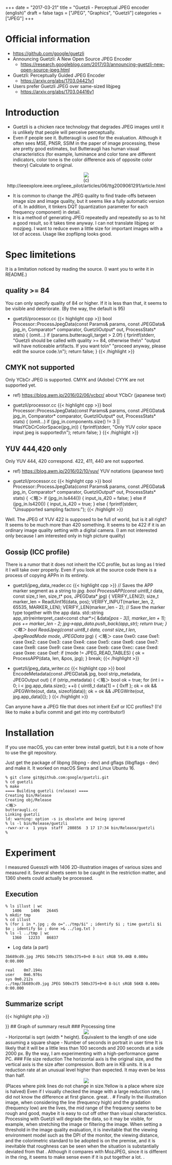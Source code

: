 +++
date = "2017-03-21"
title = "Guetzli - Perceptual JPEG encoder (english)"
draft = false
tags = ["JPEG", "Graphics", "Guetzli"]
categories = ["JPEG"]
+++

# Official information

- https://github.com/google/guetzli
- Announcing Guetzli: A New Open Source JPEG Encoder
   - https://research.googleblog.com/2017/03/announcing-guetzli-new-open-source-jpeg.html
- Guetzli: Perceptually Guided JPEG Encoder
   - https://arxiv.org/abs/1703.04421v1
- Users prefer Guetzli JPEG over same-sized libjpeg
   - https://arxiv.org/abs/1703.04416v1

# Introduction

- Guetzli is a chicken race technology that degrades JPEG images until it is unlikely that people will perceive perceptually.
- Even if people see it. Butteraugli is used for the evaluation. Although it often sees MSE, PNSR, SSIM in the paper of image processing, these are pretty good estimates, but Butteraugli has human visual characteristics (for example, luminance and color tone are different indicators, color tone is the color difference axis of opposite color theory) Calculate to original.

<center>
<img src="../opponent-color.jpg" /> <br />
(c) http://ieeexplore.ieee.org/ieee_pilot/articles/06/ttg2009061291/article.html
</center>

- It is common to change the JPEG quality to find trade-offs between image size and image quality, but it seems like a fully automatic version of it. In addition, it tinkers DQT (quantization parameter for each frequency component) in detail.
- It is a method of generating JPEG repeatedly and repeatedly so as to hit a good result, so it takes time anyway. I can not translate libjpeg or mozjpeg. I want to reduce even a little size for important images with a lot of access. Usage like zopflipng looks good.

# Spec limitetions

It is a limitation noticed by reading the source. (I want you to write it in README.)

## quality >= 84

You can only specify quality of 84 or higher. If it is less than that, it seems to be visible and deteriorate. (By the way, the default is 95)

- guetzli/processor.cc
{{< highlight cpp >}}
bool Processor::ProcessJpegData(const Params& params, const JPEGData& jpg_in,
                                Comparator* comparator, GuetzliOutput* out,
                                ProcessStats* stats) {
(omit...)
if (params.butteraugli_target > 2.0f) {
    fprintf(stderr,
            "Guetzli should be called with quality >= 84, otherwise the\n"
            "output will have noticeable artifacts. If you want to\n"
            "proceed anyway, please edit the source code.\n");
    return false;
  }
{{< /highlight >}}

## CMYK not supported

Only YCbCr JPEG is supported. CMYK and (Adobe) CYYK are not supported yet.

- ref) https://blog.awm.jp/2016/02/06/ycbcr/ about YCbCr (japanese text)

- guetzli/processor.cc
{{< highlight cpp >}}
bool Processor::ProcessJpegData(const Params& params, const JPEGData& jpg_in,
                                Comparator* comparator, GuetzliOutput* out,
                                ProcessStats* stats) {
(omit...)
if (jpg_in.components.size() != 3 || !HasYCbCrColorSpace(jpg_in)) {
  fprintf(stderr, "Only YUV color space input jpeg is supported\n");
  return false;
}
{{< /highlight >}}

## YUV 444,420 only

Only YUV 444, 420 correspond. 422, 411, 440 are not supported.

- ref) https://blog.awm.jp/2016/02/10/yuv/ YUV notations (japanese text)

- guetzli/processor.cc
{{< highlight cpp >}}
bool Processor::ProcessJpegData(const Params& params, const JPEGData& jpg_in,
                                Comparator* comparator, GuetzliOutput* out,
                                ProcessStats* stats) {
＜略＞
  if (jpg_in.Is444()) {
    input_is_420 = false;
  } else if (jpg_in.Is420()) {
    input_is_420 = true;
  } else {
    fprintf(stderr, "Unsupported sampling factors:");
{{< /highlight >}}

Well. The JPEG of YUV 422 is supposed to be full of world, but is it all right? It seems to be much more than 420 something. It seems to be 422 if it is an ordinary image quality setting with a digital camera. (I am not interested only because I am interested only in high picture quality)

## Gossip (ICC profile)

There is a rumor that it does not inherit the ICC profile, but as long as I tried it I will take over properly. Even if you look at the source code there is a process of copying APPn in its entirety.

- guetzli/jpeg_data_reader.cc
{{< highlight cpp >}}
// Saves the APP marker segment as a string to *jpg.
bool ProcessAPP(const uint8_t* data, const size_t len, size_t* pos,
                JPEGData* jpg) {
  VERIFY_LEN(2);
  size_t marker_len = ReadUint16(data, pos);
  VERIFY_INPUT(marker_len, 2, 65535, MARKER_LEN);
  VERIFY_LEN(marker_len - 2);
  // Save the marker type together with the app data.
  std::string app_str(reinterpret_cast<const char*>(
      &data[*pos - 3]), marker_len + 1);
  *pos += marker_len - 2;
  jpg->app_data.push_back(app_str);
  return true;
}
＜略＞
bool ReadJpeg(const uint8_t* data, const size_t len, JpegReadMode mode,
              JPEGData* jpg) {
 ＜略＞
case 0xe0:
      case 0xe1:
      case 0xe2:
      case 0xe3:
      case 0xe4:
      case 0xe5:
      case 0xe6:
      case 0xe7:
      case 0xe8:
      case 0xe9:
      case 0xea:
      case 0xeb:
      case 0xec:
      case 0xed:
      case 0xee:
      case 0xef:
        if (mode != JPEG_READ_TABLES) {
          ok = ProcessAPP(data, len, &pos, jpg);
        }
        break;
{{< /highlight >}}

- guetzli/jpeg_data_writer.cc
{{< highlight cpp >}}
bool EncodeMetadata(const JPEGData& jpg, bool strip_metadata, JPEGOutput out) {
  if (strip_metadata) {
＜略＞
  bool ok = true;
  for (int i = 0; i < jpg.app_data.size(); ++i) {
    uint8_t data[1] = { 0xff };
    ok = ok && JPEGWrite(out, data, sizeof(data));
    ok = ok && JPEGWrite(out, jpg.app_data[i]);
  }
{{< /highlight >}}

Can anyone have a JPEG file that does not inherit Exif or ICC profiles? (I'd like to make a bufix commit and get into my contributor!)

# Installation

If you use macOS, you can enter brew install guetzli, but it is a note of how to use the git repository.

Just get the package of libpng (libpng - dev) and gflags (libgflags - dev) and make it. It worked on macOS Sierra and Linux Ubuntu 16.

```
% git clone git@github.com:google/guetzli.git
% cd guetzli
% make
==== Building guetzli (release) ====
Creating bin/Release
Creating obj/Release
＜略＞
butteraugli.cc
Linking guetzli
ld: warning: option -s is obsolete and being ignored
% ls -l bin/Release/guetzli
-rwxr-xr-x  1 yoya  staff  280856  3 17 17:34 bin/Release/guetzli
% 
```

# Experiment

I measured Guesszli with 1406 2D-illustration images of various sizes and measured it. Several sheets seem to be caught in the restriction matter, and 1360 sheets could actually be processed.

## Execution

```
% ls illust | wc
   1406    1406   26445
% mkdir tmp
% cd illust
% (for i in *.jpg ; do o="../tmp/$i" ; identify $i ; time guetzli $i $o ; identify $o ; done >& ../log.txt )
% ls -l ../tmp | wc
   1360   12233   86837
```

- Log data (a part)

```
3b689cd9.jpg JPEG 500x375 500x375+0+0 8-bit sRGB 59.4KB 0.000u 0:00.000

real	0m7.194s
user	0m6.976s
sys	0m0.212s
../tmp/3b689cd9.jpg JPEG 500x375 500x375+0+0 8-bit sRGB 56KB 0.000u 0:00.000
```

## Summarize script

{{< highlight php >}}
<?php

function filesizeUnit($filesize, $unit) { // to KB
    if ($unit === "KB") {
        ;
    } else if ($unit === "MB") {
        $filesize *= 1024;
    } else if ($unit === "GB") {
        $filesize *= 1024 * 1024;
    } else {
        echo "ERROR: $filesize, $unit\n"; exit(1);
    }
    return $filesize;
}

foreach (file($argv[1]) as $line) {
    if (preg_match("/^([^\/]+.jpg) JPEG (\d+)x(\d+) \S+ \S+ \S+ ([0-9\.]+)(.B)/", $line, $matches)) {
        list($all, $file, $width, $height, $filesize, $unit) = $matches;
        $nPixel = $width * $height;
        $size = (int) sqrt($nPixel);
    $filesize = filesizeUnit($filesize, $unit);
} else if (preg_match("/^user\s+(\d+)m([\d\.]+)s/", $line, $matches)) {
        list($all, $minutes, $seconds) = $matches;
        $t = 60 * $minutes + $seconds;
        if ($t === 0.01) {
            // echo "ERROR: $size $t\n";
        } else {
            //  echo "$size,$t\n";
        }
    } else if (preg_match("/^\.\.\/tmp\/([^\/]+.jpg) JPEG (\d+)x(\d+) \S+ \S+ \S+ ([0-9\.]+)(.B)/", $line, $matches)) {
        list($all, $file, $width, $height, $filesize2, $unit) = $matches;
        $filesize2 = filesizeUnit($filesize2, $unit);
        echo "$filesize,$filesize2\n";
          if ($filesize < $filesize2) {
               exit(1);
        }
    }
}
{{< /highlight >}}

## Graph of summary result

### Processing time

<center> <img src="../time-graph-small.png" /> </center>

- Horizontal is sqrt (width * height). Equivalent to the length of one side assuming a square shape
- Number of seconds in portrait in user time

It is likely that it will be a little less than 100 seconds and 200 seconds at a side 2000 px.

By the way, I am experimenting with a high-performance game PC.

### File size reduction

The horizontal axis is the original size, and the vertical axis is the size after compression. Both are in KB units.

It is a reduction rate at an unusual level higher than expected. It may even be less than half.

<center> <img src="../filesize-graph-small.png" /> </center>
(Places where pink lines do not change in size.Yellow is a place where size is halved)

Even if I visually checked the image with a large reduction rate, I did not know the difference at first glance. great. .

# Finally

In the illustration image, when considering the line (frequency high) and the gradation (frequency low) are the lives, the mid range of the frequency seems to be rough and good, maybe it is easy to cut off other than visual characteristics.

Processing with Guetzli will degrade the data, so it may be visible, for example, when stretching the image or filtering the image. When setting a threshold in the image quality evaluation, it is inevitable that the viewing environment model such as the DPI of the monitor, the viewing distance, and the colorimetric standard to be adopted is on the premise, and it is inevitable that roughness can be seen when the situation is substantially deviated from that .

Although it compares with MozJPEG, since it is different in the ring, it seems to make sense even if it is put together a lot. .
